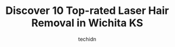 ---
layout: ampstory
image: https://i0.wp.com/www.depkes.org/wp-content/uploads/2023/06/laser-hair-removal-0-in-wichita-ks-1685810948.jpeg?resize=640,853
author: techidn
featured: false
description: Discover the impressive array of Laser Hair Removal options in Wichita KS, where you can find 10 of the largest Laser Hair Removal establishments in the area. From renowned classics to hidde
title: Discover 10 Top-rated Laser Hair Removal in Wichita KS
cover:
   title: Discover 10 Top-rated Laser Hair Removal in Wichita KS
   subtitle: Rickpate
   background: https://www.depkes.org/wp-content/uploads/2023/06/laser-hair-removal-0-in-wichita-ks-1685810948.jpeg

pages: 
 - layout: thirds
   top: <h1>#1 Milan Laser Hair Removal</h1>
   bottom: "<p>While expensive, you get what you pay for at Milan Laser. I have been treated from my nose to my toes at Milan Laser. Milan Laser has a treatment structure that you get u</p>"
   background: https://www.depkes.org/wp-content/uploads/2023/06/laser-hair-removal-1-in-wichita-ks-1685810949.jpeg
   backgroundblur: true
 - layout: thirds
   top: <h1>#2 Milan Laser Hair Removal</h1>
   bottom: "<p>Ive been here several times. The ladies are extremely friendly and have always been very welcoming and accommodating. Highly recommend if youre looking for laser hair r</p>"
   background: https://www.depkes.org/wp-content/uploads/2023/06/laser-hair-removal-2-in-wichita-ks-1685810949.jpeg
   cta:
      link: https://www.depkes.org/blog/discover-10-top-rated-laser-hair-removal-in-wichita-ks/
      text: Discover 10 Top-rated Laser Hair Removal in Wichita KS
 - layout: thirds
   top: <h1>#3 Urban Routine Wellness</h1>
   bottom: "<p>132 E Douglas Ave, Wichita, KS 67202, United States</p>"
   background: https://www.depkes.org/wp-content/uploads/2023/06/laser-hair-removal-3-in-wichita-ks-1685810950.jpeg
   cta:
      link: https://www.depkes.org/blog/discover-10-top-rated-laser-hair-removal-in-wichita-ks/
      text: Discover 10 Top-rated Laser Hair Removal in Wichita KS
 - layout: thirds
   top: <h1>#4 Wichita Laser Clinic</h1>
   bottom: "<p>520 S Holland St Suite #203, Wichita, KS 67209, United States</p>"
   background: https://images.unsplash.com/photo-1515405295579-ba7b45403062?ixlib=rb-4.0.3&ixid=MnwxMjA3fDB8MHxwaG90by1wYWdlfHx8fGVufDB8fHx8&auto=format&fit=crop&w=640&h=853&q=80
   cta:
      link: https://www.depkes.org/blog/discover-10-top-rated-laser-hair-removal-in-wichita-ks/
      text: Discover 10 Top-rated Laser Hair Removal in Wichita KS
 - layout: thirds
   top: <h1>#5 The WaxSmith</h1>
   bottom: "<p>6130 E Central Ave # 115, Wichita, KS 67208, United States</p>"
   background: https://images.unsplash.com/photo-1618556658017-fd9c732d1360?ixlib=rb-4.0.3&ixid=MnwxMjA3fDB8MHxwaG90by1wYWdlfHx8fGVufDB8fHx8&auto=format&fit=crop&w=640&h=853&q=80
   cta:
      link: https://www.depkes.org/blog/discover-10-top-rated-laser-hair-removal-in-wichita-ks/
      text: Discover 10 Top-rated Laser Hair Removal in Wichita KS
 - layout: thirds
   top: <h1>#6 Beautydot Medical & Day Spa</h1>
   bottom: "<p>1447 N Rock Rd, Wichita, KS 67206, United States</p>"
   background: https://images.unsplash.com/photo-1574169208507-84376144848b?ixlib=rb-4.0.3&ixid=MnwxMjA3fDB8MHxwaG90by1wYWdlfHx8fGVufDB8fHx8&auto=format&fit=crop&w=640&h=853&q=80
   cta:
      link: https://www.depkes.org/blog/discover-10-top-rated-laser-hair-removal-in-wichita-ks/
      text: Discover 10 Top-rated Laser Hair Removal in Wichita KS
 - layout: thirds
   top: <h1>#7 Bohemia Healing & Med Spa</h1>
   bottom: "<p>1901 N Webb Rd, Wichita, KS 67206, United States</p>"
   background: https://images.unsplash.com/photo-1488554378835-f7acf46e6c98?ixlib=rb-4.0.3&ixid=MnwxMjA3fDB8MHxwaG90by1wYWdlfHx8fGVufDB8fHx8&auto=format&fit=crop&w=640&h=853&q=80
   cta:
      link: https://www.depkes.org/blog/discover-10-top-rated-laser-hair-removal-in-wichita-ks/
      text: Discover 10 Top-rated Laser Hair Removal in Wichita KS
 - layout: thirds
   middle: Continue reading...
   background: https://images.unsplash.com/photo-1489648022186-8f49310909a0?ixlib=rb-4.0.3&ixid=MnwxMjA3fDB8MHxwaG90by1wYWdlfHx8fGVufDB8fHx8&auto=format&fit=crop&w=640&h=853&q=80
   cta:
      link: https://www.depkes.org/blog/discover-10-top-rated-laser-hair-removal-in-wichita-ks/
      text: Discover 10 Top-rated Laser Hair Removal in Wichita KS
      
---